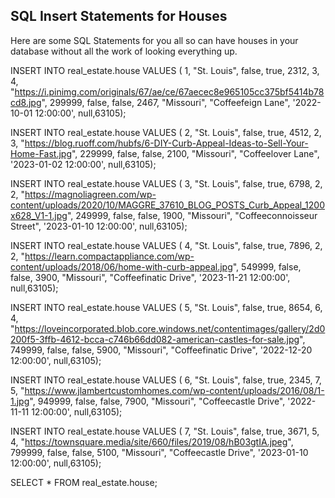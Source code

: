 ## SQL Insert Statements for Houses

Here are some SQL Statements for you all so can have houses in your database without all the work of looking everything up.

INSERT INTO real_estate.house VALUES ( 1, "St. Louis", false, true, 2312, 3, 4, "https://i.pinimg.com/originals/67/ae/ce/67aecec8e965105cc375bf5414b78cd8.jpg", 299999, false, false, 2467, "Missouri", "Coffeefeign Lane", '2022-10-01 12:00:00', null,63105); 

INSERT INTO real_estate.house VALUES ( 2, "St. Louis", false, true, 4512, 2, 3, "https://blog.ruoff.com/hubfs/6-DIY-Curb-Appeal-Ideas-to-Sell-Your-Home-Fast.jpg", 229999, false, false, 2100, "Missouri", "Coffeelover Lane", '2023-01-02 12:00:00', null,63105); 

INSERT INTO real_estate.house VALUES ( 3, "St. Louis", false, true, 6798, 2, 2, "https://magnoliagreen.com/wp-content/uploads/2020/10/MAGGRE_37610_BLOG_POSTS_Curb_Appeal_1200x628_V1-1.jpg", 249999, false, false, 1900, "Missouri", "Coffeeconnoisseur Street", '2023-01-10 12:00:00', null,63105); 

INSERT INTO real_estate.house VALUES ( 4, "St. Louis", false, true, 7896, 2, 2, "https://learn.compactappliance.com/wp-content/uploads/2018/06/home-with-curb-appeal.jpg", 549999, false, false, 3900, "Missouri", "Coffeefinatic Drive", '2023-11-21 12:00:00', null,63105); 

INSERT INTO real_estate.house VALUES ( 5, "St. Louis", false, true, 8654, 6, 4, "https://loveincorporated.blob.core.windows.net/contentimages/gallery/2d0200f5-3ffb-4612-bcca-c746b66dd082-american-castles-for-sale.jpg", 749999, false, false, 5900, "Missouri", "Coffeefinatic Drive", '2022-12-20 12:00:00', null,63105); 

INSERT INTO real_estate.house VALUES ( 6, "St. Louis", false, true, 2345, 7, 5, "https://www.jlambertcustomhomes.com/wp-content/uploads/2016/08/1-1.jpg", 949999, false, false, 7900, "Missouri", "Coffeecastle Drive", '2022-11-11 12:00:00', null,63105); 

INSERT INTO real_estate.house VALUES ( 7, "St. Louis", false, true, 3671, 5, 4, "https://townsquare.media/site/660/files/2019/08/hB03gtIA.jpeg", 799999, false, false, 5100, "Missouri", "Coffeecastle Drive", '2023-01-10 12:00:00', null,63105); 

SELECT * FROM real_estate.house;